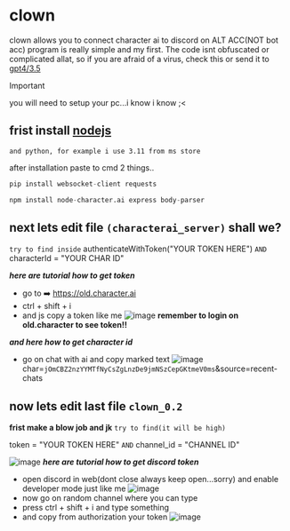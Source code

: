 # clown
  clown allows you to connect character ai to discord on ALT ACC(NOT bot acc) program is really simple and my first.
  The code isnt obfuscated or complicated allat, so if you are afraid of a virus, check this or send it to [gpt4/3.5](https://chatgpt.com)
> [!IMPORTANT]
> you will need to setup your pc...i know i know ;<

## frist install [nodejs](https://nodejs.org/en) 
```and python, for example i use 3.11 from ms store```

after installation paste to cmd 2 things..
```py
pip install websocket-client requests
```
```py
npm install node-character.ai express body-parser
```
## next lets edit file ```(characterai_server)``` shall we?

```try to find inside```
authenticateWithToken("YOUR TOKEN HERE") ```AND``` characterId = "YOUR CHAR ID"

***here are tutorial how to get token***
- go to ➡️ https://old.character.ai
- ctrl + shift + i
- and js copy a token like me
![image](https://github.com/FoxVFoxyF/clown/assets/121633580/70f31549-ddf2-4e05-98d1-679b28c0fed7)
**remember to login on old.character to see token!!**

***and here how to get character id***
- go on chat with ai and copy marked text
![image](https://github.com/FoxVFoxyF/clown/assets/121633580/7677769f-59f1-4a80-9be5-13cc717486c3)
char=```jOmCBZ2nzYYMTfNyCsZgLnzDe9jmNSzCepGKtmeV0ms```&source=recent-chats


## now lets edit last file ```clown_0.2``` 

**frist make a blow job and jk** ```try to find(it will be high)``` 

token = "YOUR TOKEN HERE" ```AND```
channel_id = "CHANNEL ID"

![image](https://github.com/FoxVFoxyF/clown/assets/121633580/89bb8580-1c5d-45fe-8f3c-0bffd0fe8ec0)
***here are tutorial how to get discord token***
- open discord in web(dont close always keep open...sorry) and enable developer mode just like me
![image](https://github.com/FoxVFoxyF/clown/assets/121633580/649743bc-514c-4fa7-b665-bb074b224d84)
- now go on random channel where you can type
- press ctrl + shift + i and type something 
- and copy from authorization your token
![image](https://github.com/FoxVFoxyF/clown/assets/121633580/de5c1220-1457-42e7-8b35-2ec5f5362d15)









